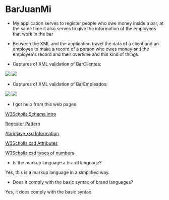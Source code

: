 # BarJuanMi
- My application serves to register people who owe money inside a bar, at the same time it also serves to give the information of the employees that work in the bar

- Between the XML and the application travel the data of a client and an employee to make a record of a person who owes money and the      employee's record and their overtime and this kind of things.

- Captures of XML validation of BarClientes:

<img src="https://firebasestorage.googleapis.com/v0/b/proyectojm-c5777.appspot.com/o/Nuevo%2F1.PNG?alt=media&token=2446d4b8-a3c8-40eb-95cc-975cd037b3c4">

<img src="https://firebasestorage.googleapis.com/v0/b/proyectojm-c5777.appspot.com/o/Nuevo%2F1.1.PNG?alt=media&token=ad1e4119-b725-43d6-898a-a17e4d39202d">

- Captures of XML validation of BarEmpleados:

<img src= "https://firebasestorage.googleapis.com/v0/b/proyectojm-c5777.appspot.com/o/Nuevo%2F2.PNG?alt=media&token=9616d5b9-945c-4a70-a1d7-e60c6a232695">

<img src= "https://firebasestorage.googleapis.com/v0/b/proyectojm-c5777.appspot.com/o/Nuevo%2F2.2.PNG?alt=media&token=db92fa61-fe3b-4db1-9df7-a8d89c906fb1">

- I got help from this web pages

<a href = "https://www.w3schools.com/xml/schema_intro.asp">W3Scholls Schema intro</a>

<a href = "https://www.regextester.com/97122">Regexter Pattern</a>

<a href = "https://www.abrirllave.com/xsd/validacion-de-un-documento-xml-con-xsd.php">Abrirllave xsd Information</a>

<a href = "https://www.w3schools.com/xml/schema_simple_attributes.asp">W3Scholls xsd Attributes</a>

<a href = "https://www.w3schools.com/xml/schema_dtypes_numeric.asp">W3Scholls xsd types of numbers</a>


- Is the markup language a brand language?

Yes, this is a markup language in a simplified way.


- Does it comply with the basic syntax of brand languages?

Yes, it does  comply with the basic syntax
